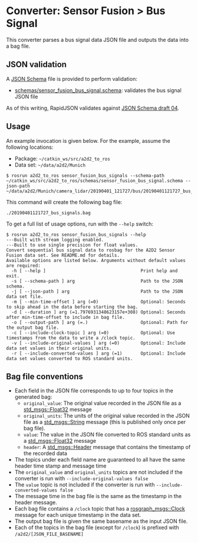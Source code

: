 # Converter: Sensor Fusion > Bus Signal

This converter parses a bus signal data JSON file and outputs the data into a bag file.

## JSON validation

A [JSON Schema](http://json-schema.org/) file is provided to perform validation:

* [schemas/sensor\_fusion\_bus\_signal.schema](schemas/sensor_fusion_bus_signal.schema): validates the bus signal JSON file

As of this writing, RapidJSON validates against [JSON Schema draft 04](https://rapidjson.org/md_doc_schema.html#Conformance).

## Usage

An example invocation is given below. For the example, assume the following locations:

* Package: `~/catkin_ws/src/a2d2_to_ros`
* Data set: `~/data/a2d2/Munich`

```console
$ rosrun a2d2_to_ros sensor_fusion_bus_signals --schema-path ~/catkin_ws/src/a2d2_to_ros/schemas/sensor_fusion_bus_signal.schema --json-path ~/data/a2d2/Munich/camera_lidar/20190401_121727/bus/20190401121727_bus_signals.json
```

This command will create the following bag file:

```console
./20190401121727_bus_signals.bag
```

To get a full list of usage options, run with the `--help` switch:

```console
$ rosrun a2d2_to_ros sensor_fusion_bus_signals --help
---Built with stream logging enabled.
---Built to use single precision for float values.
Convert sequential bus signal data to rosbag for the A2D2 Sensor Fusion data set. See README.md for details.
Available options are listed below. Arguments without default values are required:
  -h [ --help ]                                    Print help and exit.
  -s [ --schema-path ] arg                         Path to the JSON schema.
  -j [ --json-path ] arg                           Path to the JSON data set file.
  -m [ --min-time-offset ] arg (=0)                Optional: Seconds to skip ahead in the data before starting the bag.
  -d [ --duration ] arg (=1.7976931348623157e+308) Optional: Seconds after min-time-offset to include in bag file.
  -o [ --output-path ] arg (=.)                    Optional: Path for the output bag file.
  -c [ --include-clock-topic ] arg (=0)            Optional: Use timestamps from the data to write a /clock topic.
  -v [ --include-original-values ] arg (=0)        Optional: Include data set values in their original units.
  -r [ --include-converted-values ] arg (=1)       Optional: Include data set values converted to ROS standard units.
```

## Bag file conventions

* Each field in the JSON file corresponds to up to four topics in the generated bag:
    * `original_value`: The original value recorded in the JSON file as a [std\_msgs::Float32](http://docs.ros.org/api/std_msgs/html/msg/Float32.html) message
    * `original_units`: The units of the original value recorded in the JSON file as a [std\_msgs::String](http://docs.ros.org/api/std_msgs/html/msg/String.html) message (this is published only once per bag file).
    * `value`: The value in the JSON file converted to ROS standard units as a [std\_msgs::Float32](http://docs.ros.org/api/std_msgs/html/msg/Float32.html) message
    * `header`: A [std\_msgs::Header](https://docs.ros.org/melodic/api/std_msgs/html/msg/Header.html) message that contains the timestamp of the recorded data
* The topics under each field name are guaranteed to all have the same header time stamp and message time
* The `original_value` and `original_units` topics are not included if the converter is run with `--include-original-values false`
* The `value` topic is not included if the converter is run with `--include-converted-values false`
* The message time in the bag file is the same as the timestamp in the header message.
* Each bag file contains a `/clock` topic that has a [rosgraph\_msgs::Clock](http://docs.ros.org/api/rosgraph_msgs/html/msg/Clock.html) message for each unique timestamp in the data set.
* The output bag file is given the same basename as the input JSON file.
* Each of the topics in the bag file (except for `/clock`) is prefixed with `/a2d2/[JSON_FILE_BASENAME]`
